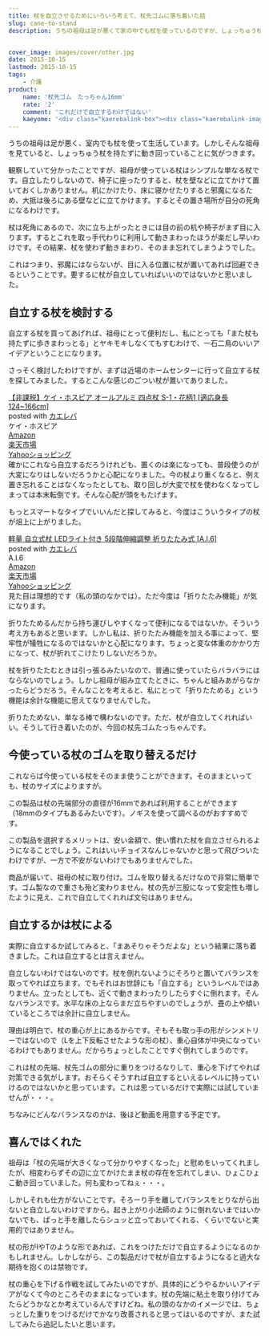 ```yaml
---
title: 杖を自立させるためにいろいろ考えて、杖先ゴムに落ち着いた話
slug: cane-to-stand
description: うちの祖母は足が悪くて家の中でも杖を使っているのですが、しょっちゅう杖をどこかに置き忘れたままで動き回っています。杖が自立すればどこに置いたか忘れることもなくなるのではと考えて、杖の先端のゴムを取り替えて使う商品を買ってみました。


cover_image: images/cover/other.jpg
date: 2015-10-15
lastmod: 2015-10-15
tags: 
    - 介護
product:
    name: '杖先ゴム　たっちゃん16mm'
    rate: '2'
    comment: 'これだけで自立するわけではない'
    kaeyome: '<div class="kaerebalink-box"><div class="kaerebalink-image"><a href="http://www.amazon.co.jp/exec/obidos/ASIN/B00DHXRFTQ/illusionspace-22/ref=nosim/" target="_blank" rel="nofollow" ><img src="http://ecx.images-amazon.com/images/I/41pSsSEsKRL._SL160_.jpg" style="border: none;" /></a></div><div class="kaerebalink-info"><div class="kaerebalink-name"><a href="http://www.amazon.co.jp/exec/obidos/ASIN/B00DHXRFTQ/illusionspace-22/ref=nosim/" target="_blank" rel="nofollow" >自立する三点式杖先ゴム　　たっちゃん　　16ｍｍ</a><div class="kaerebalink-powered-date">posted with <a href="http://kaereba.com" rel="nofollow" target="_blank">カエレバ</a></div></div><div class="kaerebalink-detail"> ケイホスピア     </div><div class="kaerebalink-link1"><div class="shoplinkamazon"><a href="http://www.amazon.co.jp/gp/search?keywords=%8E%A9%97%A7%82%B7%82%E9%8EO%93_%8E%AE%8F%F1%90%E6%83S%83%80%81%40%82%BD%82%C1%82%BF%82%E1%82%F1&__mk_ja_JP=%83J%83%5E%83J%83i&tag=illusionspace-22" target="_blank" rel="nofollow" >Amazon</a></div><div class="shoplinkrakuten"><a href="http://hb.afl.rakuten.co.jp/hgc/0e95387f.f2aef20d.0e953880.25e412bd/?pc=http%3A%2F%2Fsearch.rakuten.co.jp%2Fsearch%2Fmall%2F%25E8%2587%25AA%25E7%25AB%258B%25E3%2581%2599%25E3%2582%258B%25E4%25B8%2589%25E7%2582%25B9%25E5%25BC%258F%25E6%259D%2596%25E5%2585%2588%25E3%2582%25B4%25E3%2583%25A0%25E3%2580%2580%25E3%2581%259F%25E3%2581%25A3%25E3%2581%25A1%25E3%2582%2583%25E3%2582%2593%2F-%2Ff.1-p.1-s.1-sf.0-st.A-v.2%3Fx%3D0%26scid%3Daf_ich_link_urltxt%26m%3Dhttp%3A%2F%2Fm.rakuten.co.jp%2F" target="_blank" rel="nofollow" >楽天市場</a></div><div class="shoplinkyahoo"><a href="http://ck.jp.ap.valuecommerce.com/servlet/referral?sid=3085416&pid=882193779&vc_url=http%3A%2F%2Fsearch.shopping.yahoo.co.jp%2Fsearch%3Fp%3D%25E8%2587%25AA%25E7%25AB%258B%25E3%2581%2599%25E3%2582%258B%25E4%25B8%2589%25E7%2582%25B9%25E5%25BC%258F%25E6%259D%2596%25E5%2585%2588%25E3%2582%25B4%25E3%2583%25A0%25E3%2580%2580%25E3%2581%259F%25E3%2581%25A3%25E3%2581%25A1%25E3%2582%2583%25E3%2582%2593" target="_blank" rel="nofollow" >Yahooショッピング<img src="http://ad.jp.ap.valuecommerce.com/servlet/gifbanner?sid=3085416&pid=882193779" height="1" width="1" border="0"></a></div></div></div><div class="booklink-footer" style="clear: left"></div></div>'
---
```


うちの祖母は足が悪く、室内でも杖を使って生活しています。しかしそんな祖母を見ていると、しょっちゅう杖を持たずに動き回っていることに気がつきます。

観察していて分かったことですが、祖母が使っている杖はシンプルな単なる杖です。自立したりしないので、椅子に座ったりすると、杖を壁などに立てかけて置いておくしかありません。机にかけたり、床に寝かせたりすると邪魔になるため、大抵は後ろにある壁などに立てかけます。するとその置き場所が自分の死角になるわけです。

杖は死角にあるので、次に立ち上がったときには目の前の机や椅子がまず目に入ります。するとこれを取っ手代わりに利用して動きまわったほうが楽だし早いわけです。その結果、杖を使わず動きまわり、そのまま忘れてしまうようでした。

これはつまり、邪魔にはならないが、目に入る位置に杖が置いてあれば回避できるということです。要するに杖が自立していればいいのではないかと思いました。


## 自立する杖を検討する


自立する杖を買ってあげれば、祖母にとって便利だし、私にとっても「また杖も持たずに歩きまわっとる」とヤキモキしなくてもすむわけで、一石二鳥のいいアイデアということになります。

さっそく検討したわけですが、まずは近場のホームセンターに行って自立する杖を探してみました。するとこんな感じのごつい杖が置いてありました。

<div class="kaerebalink-box">
<div class="kaerebalink-image"><a href="http://www.amazon.co.jp/exec/obidos/ASIN/B005NGZWMM/illusionspace-22/ref=nosim/" target="_blank" rel="nofollow" ><img alt=""  src="http://ecx.images-amazon.com/images/I/21Qy5MXPA-L._SL160_.jpg" style="border: none;" /></a></div>
<div class="kaerebalink-info">
<div class="kaerebalink-name"><a href="http://www.amazon.co.jp/exec/obidos/ASIN/B005NGZWMM/illusionspace-22/ref=nosim/" target="_blank" rel="nofollow" >【非課税】ケイ・ホスピア オールアルミ 四点杖 S-1・花柄1 [適応身長124~166cm]</a>

<div class="kaerebalink-powered-date">posted with <a href="http://kaereba.com" rel="nofollow" target="_blank">カエレバ</a></div>
</div>
<div class="kaerebalink-detail"> ケイ・ホスピア     </div>
<div class="kaerebalink-link1">
<div class="shoplinkamazon"><a href="http://www.amazon.co.jp/gp/search?keywords=%83P%83C%81E%83z%83X%83s%83A%20%83I%81%5B%83%8B%83A%83%8B%83~%20%8El%93_%8F%F1&#038;__mk_ja_JP=%83J%83%5E%83J%83i&#038;tag=illusionspace-22" target="_blank" rel="nofollow" >Amazon</a></div>
<div class="shoplinkrakuten"><a href="http://hb.afl.rakuten.co.jp/hgc/0e95387f.f2aef20d.0e953880.25e412bd/?pc=http%3A%2F%2Fsearch.rakuten.co.jp%2Fsearch%2Fmall%2F%25E3%2582%25B1%25E3%2582%25A4%25E3%2583%25BB%25E3%2583%259B%25E3%2582%25B9%25E3%2583%2594%25E3%2582%25A2%2520%25E3%2582%25AA%25E3%2583%25BC%25E3%2583%25AB%25E3%2582%25A2%25E3%2583%25AB%25E3%2583%259F%2520%25E5%259B%259B%25E7%2582%25B9%25E6%259D%2596%2F-%2Ff.1-p.1-s.1-sf.0-st.A-v.2%3Fx%3D0%26scid%3Daf_ich_link_urltxt%26m%3Dhttp%3A%2F%2Fm.rakuten.co.jp%2F" target="_blank" rel="nofollow" >楽天市場</a></div>
<div class="shoplinkyahoo"><a href="http://ck.jp.ap.valuecommerce.com/servlet/referral?sid=3085416&#038;pid=882193779&#038;vc_url=http%3A%2F%2Fsearch.shopping.yahoo.co.jp%2Fsearch%3Fp%3D%25E3%2582%25B1%25E3%2582%25A4%25E3%2583%25BB%25E3%2583%259B%25E3%2582%25B9%25E3%2583%2594%25E3%2582%25A2%2520%25E3%2582%25AA%25E3%2583%25BC%25E3%2583%25AB%25E3%2582%25A2%25E3%2583%25AB%25E3%2583%259F%2520%25E5%259B%259B%25E7%2582%25B9%25E6%259D%2596" target="_blank" rel="nofollow" >Yahooショッピング<img alt=""  src="http://ad.jp.ap.valuecommerce.com/servlet/gifbanner?sid=3085416&#038;pid=882193779" height="1" width="1"></a></div>
</div>
</div>
<div class="booklink-footer" style="clear: left"></div>
</div>
確かにこれなら自立するだろうけれども、置くのは楽になっても、普段使うのが大変になりはしないだろうかと心配になりました。今の杖より重くなると、例え置き忘れることはなくなったとしても、取り回しが大変で杖を使わなくなってしまっては本末転倒です。そんな心配が頭をもたげます。

もっとスマートなタイプでいいんだと探してみると、今度はこういうタイプの杖が俎上に上がりました。

<div class="kaerebalink-box">
<div class="kaerebalink-image"><a href="http://www.amazon.co.jp/exec/obidos/ASIN/B013YHCBAW/illusionspace-22/ref=nosim/" target="_blank" rel="nofollow" ><img alt=""  src="http://ecx.images-amazon.com/images/I/21YttOiLhDL._SL160_.jpg" style="border: none;" /></a></div>
<div class="kaerebalink-info">
<div class="kaerebalink-name"><a href="http://www.amazon.co.jp/exec/obidos/ASIN/B013YHCBAW/illusionspace-22/ref=nosim/" target="_blank" rel="nofollow" >軽量 自立式杖 LEDライト付き 5段階伸縮調整 折りたたみ式 [A.I.6]</a>

<div class="kaerebalink-powered-date">posted with <a href="http://kaereba.com" rel="nofollow" target="_blank">カエレバ</a></div>
</div>
<div class="kaerebalink-detail"> A.I.6     </div>
<div class="kaerebalink-link1">
<div class="shoplinkamazon"><a href="http://www.amazon.co.jp/gp/search?keywords=%8E%A9%97%A7%8E%AE%8F%F1%81%40%83P%81%5B%83%93%83Z%81%5B%83t&#038;__mk_ja_JP=%83J%83%5E%83J%83i&#038;tag=illusionspace-22" target="_blank" rel="nofollow" >Amazon</a></div>
<div class="shoplinkrakuten"><a href="http://hb.afl.rakuten.co.jp/hgc/0e95387f.f2aef20d.0e953880.25e412bd/?pc=http%3A%2F%2Fsearch.rakuten.co.jp%2Fsearch%2Fmall%2F%25E8%2587%25AA%25E7%25AB%258B%25E5%25BC%258F%25E6%259D%2596%25E3%2580%2580%25E3%2582%25B1%25E3%2583%25BC%25E3%2583%25B3%25E3%2582%25BB%25E3%2583%25BC%25E3%2583%2595%2F-%2Ff.1-p.1-s.1-sf.0-st.A-v.2%3Fx%3D0%26scid%3Daf_ich_link_urltxt%26m%3Dhttp%3A%2F%2Fm.rakuten.co.jp%2F" target="_blank" rel="nofollow" >楽天市場</a></div>
<div class="shoplinkyahoo"><a href="http://ck.jp.ap.valuecommerce.com/servlet/referral?sid=3085416&#038;pid=882193779&#038;vc_url=http%3A%2F%2Fsearch.shopping.yahoo.co.jp%2Fsearch%3Fp%3D%25E8%2587%25AA%25E7%25AB%258B%25E5%25BC%258F%25E6%259D%2596%25E3%2580%2580%25E3%2582%25B1%25E3%2583%25BC%25E3%2583%25B3%25E3%2582%25BB%25E3%2583%25BC%25E3%2583%2595" target="_blank" rel="nofollow" >Yahooショッピング<img alt=""  src="http://ad.jp.ap.valuecommerce.com/servlet/gifbanner?sid=3085416&#038;pid=882193779" height="1" width="1"></a></div>
</div>
</div>
<div class="booklink-footer" style="clear: left"></div>
</div>
見た目は理想的です（私の頭のなかでは）。ただ今度は「折りたたみ機能」が気になります。

折りたためるんだから持ち運びしやすくなって便利になるではないか。そういう考え方もあると思います。しかし私は、折りたたみ機能を加える事によって、堅牢性が犠牲になるのではないかと心配になります。ちょっと変な体重のかかり方になって、杖が折れてこけたりしないだろうか。

杖を折りたたむときは引っ張るみたいなので、普通に使っていたらバラバラにはならないのでしょう。しかし祖母が組み立てたときに、ちゃんと組みあがらなかったらどうだろう。そんなことを考えると、私にとって「折りたためる」という機能は余計な機能に思えてなりませんでした。

折りたためない、単なる棒で構わないのです。ただ、杖が自立してくれればいい。そうして行き着いたのが、今回の杖先ゴムたっちゃんです。


## 今使っている杖のゴムを取り替えるだけ


これならば今使っている杖をそのまま使うことができます。そのままといっても、杖のサイズによりますが。

この製品は杖の先端部分の直径が16mmであれば利用することができます（18mmのタイプもあるみたいです）。ノギスを使って調べるのがおすすめです。

この製品を選択するメリットは、安い金額で、使い慣れた杖を自立させられるようになることでしょう。これはいいチョイスなんじゃないかと思って飛びついたわけですが、一方で不安がないわけでもありませんでした。

商品が届いて、祖母の杖に取り付け。ゴムを取り替えるだけなので非常に簡単です。ゴム製なので重さも殆ど変わりません。杖の先が三股になって安定性も増したように見え、これで自立してくれれば文句はありません。


## 自立するかは杖による


実際に自立するか試してみると、「まあそりゃそうだよな」という結果に落ち着きました。これは自立するとは言えません。

自立しないわけではないのです。杖を倒れないようにそろりと置いてバランスを取ってやれば立ちます。でもそれはお世辞にも「自立する」というレベルではありません。立ったとしても、近くで動きまわったりしたらすぐに倒れます。そんなバランスです。水平な床の上ならまだ立ちやすいのでしょうが、畳の上や傾いているところでは余計に自立しません。

理由は明白で、杖の重心が上にあるからです。そもそも取っ手の形がシンメトリーではないので（Lを上下反転させたような形の杖）、重心自体が中央になっているわけでもありません。だからちょっとしたことですぐ倒れてしまうのです。

これは杖の先端、杖先ゴムの部分に重りをつけるなりして、重心を下げてやれば対策できる気がします。おそらくそうすれば自立するといえるレベルに持っていけるのではないかと思っています。これは思っているだけで実際には試していませんが・・・。

ちなみにどんなバランスなのかは、後ほど動画を用意する予定です。


## 喜んではくれた


祖母は「杖の先端が大きくなって分かりやすくなった」と慰めをいってくれましたが、相変わらずその辺に立てかけたまま杖の存在を忘れてしまい、ひょこひょこ動き回っていました。何も変わってねぇ・・・。

しかしそれも仕方がないことです。そろーり手を離してバランスをとりながら出ないと自立しないわけですから。起き上がり小法師のように倒れないまではいかないでも、ぱっと手を離したらシュッと立っておいてくれる、くらいでないと実用的ではありません。

杖の形がIやTのような形であれば、これをつけただけで自立するようになるのかもしれません。しかしながら、この製品だけで杖が自立するようになると過大な期待を抱くのは禁物です。

杖の重心を下げる作戦を試してみたいのですが、具体的にどうやるかいいアイデアがなくて今のところそのままになっています。杖の先端に粘土を取り付けてみたらどうかなとか考えているんですけどね。私の頭のなかのイメージでは、ちょっとした重りをつけるだけでかなり改善されると思ってはいるのですが、また試してみたら追記したいと思います。


  
